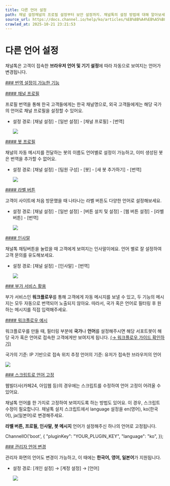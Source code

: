 ```yaml
---
title: 다른 언어 설정
path: 채널 설정채널의 프로필 설정부터 보안 설정까지. 채널톡의 설정 방법에 대해 알아보세요.14개의 아티클 > 일반 설정채널톡의 채팅 버튼과 라운지는 고객이 대화를 시작하면 처음으로 확인하는 공간입니다. 브랜드에 이미지에 맞게 수정하여 고객과 이야기를 시작해보세요.5개의 아티클 > 다른 언어 설정채널톡의 번역 기능을 통해 채널톡에서 설정하는 문구를 한국어, 영어, 일본어 외에도 총 31가지 국가의 언어로 설정 가능합니다.
source_url: https://docs.channel.io/help/ko/articles/%EB%8B%A4%EB%A5%B8-%EC%96%B8%EC%96%B4-%EC%84%A4%EC%A0%95-f6b84106
crawled_at: 2025-10-21 23:21:53
---
```


# 다른 언어 설정

채널톡은 고객이 접속한 **브라우저 언어 및 기기 설정**에 따라 자동으로 보여지는 언어가 변경됩니다.

[### 번역 설정이 가능한 기능](#번역-설정이-가능한-기능)

[#### 채널 프로필](#채널-프로필)

프로필 번역을 통해 한국 고객들에게는 한국 채널명으로, 외국 고객들에게는 해당 국가의 언어로 채널 프로필을 설정할 수 있어요.

* 설정 경로: [채널 설정] - [일반 설정] - [채널 프로필] - [번역]

  ![](https://cf.channel.io/document/spaces/6/articles/20/revisions/55/usermedia/662b1003997010713545)

[#### 봇 프로필](#봇-프로필)

채널의 자동 메시지를 전달하는 봇의 이름도 언어별로 설정이 가능하고, 이미 생성된 봇은 번역을 추가할 수 없어요.

* 설정 경로: [채널 설정] - [팀원 구성] - [봇] - [새 봇 추가하기] - [번역]

  ![](https://cf.channel.io/document/spaces/6/articles/20/revisions/55/usermedia/662b1003d772ece1ee3b)

[#### 라벨 버튼](#라벨-버튼)

고객이 사이트에 처음 방문했을 때 나타나는 라벨 버튼도 다양한 언어로 설정해보세요.

* 설정 경로: [채널 설정] - [일반 설정] - [버튼 설치 및 설정] - [웹 버튼 설정] - [라벨 버튼] - [번역]

  ![](https://cf.channel.io/document/spaces/6/articles/20/revisions/55/usermedia/662b10044a4273785341)

[#### 인사말](#인사말)

채널톡 채팅버튼을 눌렀을 때 고객에게 보여지는 인사말이에요. 언어 별로 잘 설정하여 고객 문의를 유도해보세요.

* 설정 경로: [채널 설정] - [인사말] - [번역]

  ![](https://cf.channel.io/document/spaces/6/articles/20/revisions/55/usermedia/662b10047cc7724b5e6c)

[### 부가 서비스 활용](#부가-서비스-활용)

부가 서비스인 **워크플로우**를 통해 고객에게 자동 메시지를 보낼 수 있고, 두 기능의 메시지는 모두 자동으로 번역되어 노출되지 않아요. 따라서, 국가 혹은 언어로 필터링 후 원하는 메시지를 직접 입력해주세요.

[#### 워크플로우 예시](#워크플로우-예시-)

워크플로우를 만들 때, 필터링 부분에 **국가**나 **언어**를 설정해주시면 해당 서포트봇이 해당 국가 혹은 언어로 접속한 고객에게만 보여지게 됩니다. [(→ 워크플로우 가이드 확인하기)](https://docs.channel.io/help/ko/categories/fede2424-%EC%9B%8C%ED%81%AC%ED%94%8C%EB%A1%9C%EC%9A%B0)

국가의 기준: IP 기반으로 접속 위치 추정
언어의 기준: 유저가 접속한 브라우저의 언어

![](https://cf.channel.io/document/spaces/6/articles/20/revisions/28410/usermedia/66a1146ab5a6ffb0a646)

[### 스크립트로 언어 고정](#스크립트로-언어-고정)

웹빌더사(카페24, 아임웹 등)의 경우에는 스크립트를 수정하여 언어 고정이 어려울 수 있어요.

채널톡 언어를 한 가지로 고정하여 보여지도록 하는 방법도 있어요. 이 경우, 스크립트 수정이 필요합니다. 채널톡 설치 스크립트에서 language 설정을 en(영어), ko(한국어), ja(일본어)로 변경해주세요.

**라벨 버튼, 프로필, 인사말, 봇 메시지** 언어가 설정해주신 하나의 언어로 고정됩니다.

ChannelIO('boot', {
"pluginKey": "YOUR\_PLUGIN\_KEY",
"language": "ko",
});

[### 관리자 언어 변경](#관리자-언어-변경)

관리자 화면의 언어도 변경이 가능하고, 이 때에는 **한국어, 영어, 일본어**가 지원됩니다.

* 설정 경로: [개인 설정] → [계정 설정] → [언어]

  ![](https://cf.channel.io/document/spaces/6/articles/20/revisions/55/usermedia/662b1005b7baea1ffc09)